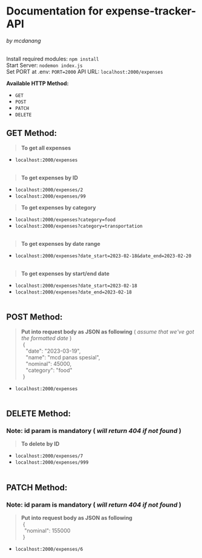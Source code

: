 # Documentation for expense-tracker-API  
*by mcdanang*  
&nbsp;  

Install required modules: `npm install`  
Start Server: `nodemon index.js`  
Set PORT at .env: `PORT=2000`
API URL: `localhost:2000/expenses`  

**Available HTTP Method:**  
- `GET`  
- `POST`  
- `PATCH` 
- `DELETE` 

## GET Method:
> **To get all expenses**  
- `localhost:2000/expenses`  
&nbsp;  
> **To get expenses by ID**  
- `localhost:2000/expenses/2`  
- `localhost:2000/expenses/99` 
&nbsp;  
> **To get expenses by category**  
- `localhost:2000/expenses?category=food`  
- `localhost:2000/expenses?category=transportation`  
&nbsp;  
> **To get expenses by date range**
- `localhost:2000/expenses?date_start=2023-02-18&date_end=2023-02-20`  
&nbsp;  
> **To get expenses by start/end date**
- `localhost:2000/expenses?date_start=2023-02-18`  
- `localhost:2000/expenses?date_end=2023-02-18`  
&nbsp;  
## POST Method:
> **Put into request body as JSON as following** ( *assume that we've got the formatted date* )  
&nbsp;{  
&nbsp;&nbsp;&nbsp;"date": "2023-03-19",  
&nbsp;&nbsp;&nbsp;"name": "mcd panas spesial",  
&nbsp;&nbsp;&nbsp;"nominal": 45000,  
&nbsp;&nbsp;&nbsp;"category": "food"  
&nbsp;}  

- `localhost:2000/expenses`  
&nbsp;  

## DELETE Method:  
### **Note: id param is mandatory** ( *will return 404 if not found* )  
> **To delete by ID**  
- `localhost:2000/expenses/7`  
- `localhost:2000/expenses/999`  
&nbsp;  

## PATCH Method:  
### **Note: id param is mandatory** ( *will return 404 if not found* )  

> **Put into request body as JSON as following**  
&nbsp;{  
&nbsp;&nbsp;"nominal": 155000  
&nbsp;}  

- `localhost:2000/expenses/6`  
&nbsp;  